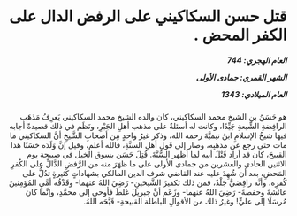 <h1 dir="rtl">قتل حسن السكاكيني على الرفض الدال على الكفر المحض .</h1>

<h5 dir="rtl">العام الهجري:  744

الشهر القمري: جمادى الأولى

العام الميلادي: 1343</h5>

<p dir="rtl">هو حَسَنُ بن الشيخ محمد السكاكيني، كان والده الشيخ محمد السكاكيني يَعرِفُ مَذهَب الرافِضةِ الشِّيعةِ جَيِّدًا، وكانت له أسئلةٌ على مذهب أهلِ الجَبْرِ، ونَظَم في ذلك قصيدةً أجابه فيها شيخُ الإسلامِ ابنُ تيميَّةَ رحمه الله، وذكر غيرُ واحدٍ مِن أصحابِ الشَّيخِ أنَّ السكاكيني ما مات حتى رجع عن مذهَبِه، وصار إلى قَولِ أهلِ السنَّةِ، فالله أعلم، وقيل إنَّ وَلَدَه حَسَنًا هذا القبيحَ، كان قد أراد قَتْلَ أبيه لما أظهر السُّنَّةَ. قُتِلَ حَسَن بسوق الخيل في صبيحة يوم الاثنين الحادي والعشرين من جمادى الأولى على ما ظهَرَ منه من الرَّفضِ الدَّالِّ على الكُفرِ المَحضِ، بعد أن شُهِدَ عليه عند القاضي شرف الدين المالكي بشهاداتٍ كثيرةٍ تدُلُّ على كُفرِه، وأنَّه رافِضيٌّ جَلْدٌ، فمن ذلك تكفيرُ الشَّيخينِ- رَضِيَ اللهُ عنهما- وقَذْفُه أمَّيِ المُؤمِنينَ عائشةَ وحفصةَ- رَضِيَ اللهُ عنهما- وزَعَم أنَّ جبريلَ غَلطَ فأوحى إلى محمَّدٍ، وإنَّما كان مُرسَلًا إلى عليٍّ! وغيرُ ذلك من الأقوالِ الباطلة القبيحةِ- قَبَّحَه اللهُ.</p></br>
